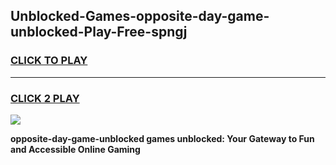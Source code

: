 
## Unblocked-Games-opposite-day-game-unblocked-Play-Free-spngj
<h3>
<a href="https://premium76.site?title=opposite-day-game-unblocked&ref=15A">CLICK TO PLAY</a></h3>
<hr>

<h3>
<a href="https://premium76.site?title=opposite-day-game-unblocked&ref=15A">CLICK 2 PLAY</a>
  
</h3>

<a href="https://premium76.site?title=opposite-day-game-unblocked&ref=15A"><img src="https://clearcache.store/games.png"></a>


**opposite-day-game-unblocked games unblocked: Your Gateway to Fun and Accessible Online Gaming**
